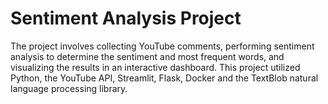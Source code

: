 # Sentiment Analysis Project
The project involves collecting YouTube comments, performing sentiment analysis to determine the sentiment and most frequent words, and visualizing the results in an interactive dashboard. This project utilized Python, the YouTube API, Streamlit, Flask, Docker and the TextBlob natural language processing library.
